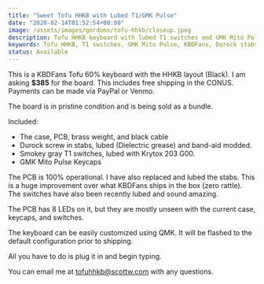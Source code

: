 ```yaml
---
title: "Sweet Tofu HHKB with Lubed T1/GMK Pulse"
date: "2020-02-14T01:52:54+00:00"
image: /assets/images/gordons/tofu-hhkb/closeup.jpeg
description: Tofu HHKB keyboard with lubed T1 switches and GMK Mito Pulse keycaps.
keywords: Tofu HHKB, T1 switches, GMK Mito Pulse, KBDFans, Durock stabs, Keyboard Bundle
status: Available
---
```


This is a KBDFans Tofu 60% keyboard with the HHKB layout (Black). I am asking **\$385** for the board. This includes free shipping in the CONUS. Payments can be made via PayPal or Venmo.

The board is in pristine condition and is being sold as a bundle.

Included:

- The case, PCB, brass weight, and black cable
- Durock screw in stabs, lubed (Dielectric grease) and band-aid modded.
- Smokey gray T1 switches, lubed with Krytox 203 G00.
- GMK Mito Pulse Keycaps

The PCB is 100% operational. I have also replaced and lubed the stabs. This is a huge improvement over what KBDFans ships in the box (zero rattle). The switches have also been recently lubed and sound amazing.

The PCB has 8 LEDs on it, but they are mostly unseen with the current case, keycaps, and switches.

The keyboard can be easily customized using QMK. It will be flashed to the default configuration prior to shipping.

All you have to do is plug it in and begin typing.

You can email me at tofuhhkb@scottw.com with any questions.
